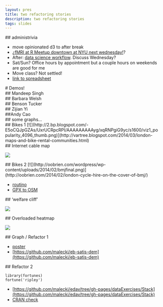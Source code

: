 ```yaml
---
layout: pres
title: two refactoring stories
description: two refactoring stories
tags: slides
---
```

<section>
## administrivia

- move opinionated d3 to after break
- ¿[fMRI at R Meetup downtown at NYU next wednesday!](http://www.meetup.com/nyhackr/events/169828902)?
- After: [data science workflow](http://cacm.acm.org/blogs/blog-cacm/169199-data-science-workflow-overview-and-challenges/fulltext). Discuss Wednesday?
- Sat/Sun? Office hours by appointment but a couple hours on weekends are good for me
- Move class? Not settled!
- [link to spreadsheet](https://docs.google.com/forms/d/1shzqyaeM-HfzIU7QSNX2dp4J_1lsyBM4hcSJ73zCWeQ/viewform)
</section>
<section>
	<section>
# Demos!
</section>
	<section>
## Mandeep Singh 
</section>
	<section>
## Barbara Welsh
</section>
	<section>
## Benson Tucker
</section>
	<section>
## Zijian Yi
</section>
	<section>
##Andy Cao
</section>
</section>
<section>
	<section>
## some graphs…
</section>
	<section>
## Bikes 1
[![](http://2.bp.blogspot.com/-E5oCQJpGZAs/UxrUCRpcRPI/AAAAAAAAAyg/xqRNPgiG9yc/s1600/viz1_popularity_4096_thumb.png)](http://vartree.blogspot.com/2014/03/london-maps-and-bike-rental-communities.html)
</section>
	<section>
## Internet cable map

[![](http://www.telegeography.com/page_attachments/products/website/telecom-resources/submarine-cable-map/0003/4671/interactive-cable-map.png)](http://submarine-cable-map-2014.telegeography.com)
</section>
	<section>
## Bikes 2
[![](http://oobrien.com/wordpress/wp-content/uploads/2014/02/bmjfinal.png)](http://oobrien.com/2014/02/london-cycle-hire-on-the-cover-of-bmj/)

- [routino](http://www.routino.org/)
- [GPX to OSM](http://clearstreets.org/about#how-does-it-really-work)
</section>
	<section>
## ‘welfare cliff’

[![](http://www.zerohedge.com/sites/default/files/images/user5/imageroot/2012/11-2/welfare%20cliff_0.jpg)](http://www.zerohedge.com/news/2014-03-08/demise-american-dream-2-charts)
</section>
	<section>
## Overloaded heatmap

[![](http://i.stack.imgur.com/Bw2du.png)](http://stackoverflow.com/questions/14097136/row-column-heatmap-plot-with-overlayed-circle-fill-and-size-in-r/14097354#14097354)
</section>
</section>
<section>
	<section>
## Graph / Refactor 1

- [poster](https://github.com/malecki/eb-satis-dem/blob/master/poster/poster.pdf)
- [https://github.com/malecki/eb-satis-dem](https://github.com/malecki/eb-satis-dem)

</section>
	<section>
## Refactor 2

```
library(fortunes)
fortune('ripley')
```

  - [https://github.com/malecki/edav/tree/gh-pages/dataExercises/Stack](https://github.com/malecki/edav/tree/gh-pages/dataExercises/Stack)
  - [CRAN check](http://cran.r-project.org/web/checks/check_results_Stack.html)

</section>
</section>